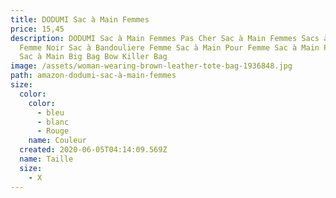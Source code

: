 ```yaml
---
title: DODUMI Sac à Main Femmes
price: 15,45
description: DODUMI Sac à Main Femmes Pas Cher Sac à Main Femmes Sacs à Main
  Femme Noir Sac à Bandouliere Femme Sac à Main Pour Femme Sac à Main Pour Femme
  Sac à Main Big Bag Bow Killer Bag
image: /assets/woman-wearing-brown-leather-tote-bag-1936848.jpg
path: amazon-dodumi-sac-à-main-femmes
size:
  color:
    color:
      - bleu
      - blanc
      - Rouge
    name: Couleur
  created: 2020-06-05T04:14:09.569Z
  name: Taille
  size:
    - X
---
```

